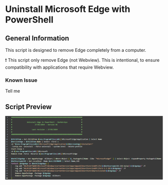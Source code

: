 # Uninstall Microsoft Edge with PowerShell
## General Information
This script is designed to remove Edge completely from a computer. 

:exclamation: This script only remove Edge (not Webview). This is intentional, to ensure compatibility with applications that require Webview.

### Known Issue

Tell me

## Script Preview

![](./assets/images/script.png)
